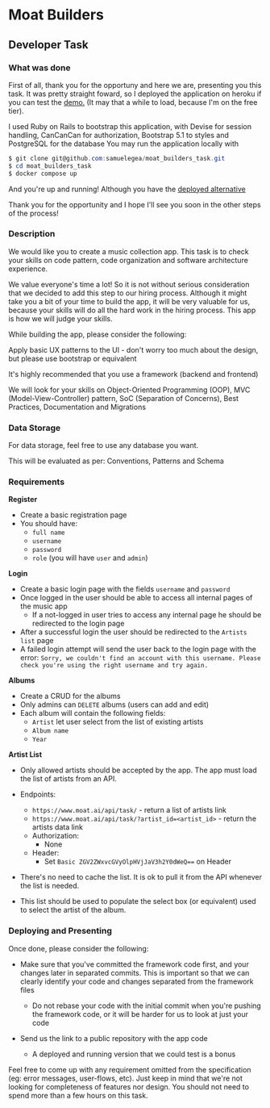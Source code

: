 # Moat Builders

## Developer Task

### What was done

First of all, thank you for the opportuny and here we are, presenting you this task.
It was pretty straight foward, so I deployed the application on heroku if you can test the [demo.](https://enigmatic-river-17723.herokuapp.com/) (It may that a while to load, because I'm on the free tier).

I used Ruby on Rails to bootstrap this application, with Devise for session handling, CanCanCan for authorization, Bootstrap 5.1 to styles and PostgreSQL for the database
You may run the application locally with

```powershell
$ git clone git@github.com:samuelegea/moat_builders_task.git
$ cd moat_builders_task
$ docker compose up
```
And you're up and running! Although you have the [deployed alternative](https://enigmatic-river-17723.herokuapp.com/)

Thank you for the opportunity and I hope I'll see you soon in the other steps of the process!
### Description

We would like you to create a music collection app. This task is to check your skills on code pattern, code organization and software architecture experience.

We value everyone's time a lot! So it is not without serious consideration that we decided to add this step to our hiring process. Although it might take you a bit of your time to build the app, it will be very valuable for us, because your skills will do all the hard work in the hiring process. This app is how we will judge your skills.

While building the app, please consider the following:

Apply basic UX patterns to the UI - don't worry too much about the design, but please use bootstrap or equivalent

It's highly recommended that you use a framework (backend and frontend)

We will look for your skills on Object-Oriented Programming (OOP), MVC (Model-View-Controller) pattern, SoC (Separation of Concerns), Best Practices, Documentation and Migrations

### Data Storage

For data storage, feel free to use any database you want.

This will be evaluated as per: Conventions, Patterns and Schema

### Requirements

**Register**

- Create a basic registration page
- You should have:
  - `full name`
  - `username`
  - `password`
  - `role` (you will have `user` and `admin`)

**Login**

- Create a basic login page with the fields `username` and `password`
- Once logged in the user should be able to access all internal pages of the music app
  - If a not-logged in user tries to access any internal page he should be redirected to the login page
- After a successful login the user should be redirected to the `Artists list` page
- A failed login attempt will send the user back to the login page with the error: `Sorry, we couldn't find an account with this username. Please check you're using the right username and try again.`

**Albums**

- Create a CRUD for the albums
- Only admins can `DELETE` albums (users can add and edit)
- Each album will contain the following fields:
  - `Artist` let user select from the list of existing artists
  - `Album name`
  - `Year`

**Artist List**

- Only allowed artists should be accepted by the app. The app must load the list of artists from an API.

- Endpoints:

  - `https://www.moat.ai/api/task/` - return a list of artists link
  - `https://www.moat.ai/api/task/?artist_id=<artist_id>` - return the artists data link
  - Authorization:
    - None
  - Header:
    - Set `Basic ZGV2ZWxvcGVyOlpHVjJaV3h2Y0dWeQ==` on Header

- There's no need to cache the list. It is ok to pull it from the API whenever the list is needed.
- This list should be used to populate the select box (or equivalent) used to select the artist of the album.

### Deploying and Presenting

Once done, please consider the following:

- Make sure that you've committed the framework code first, and your changes later in separated commits. This is important so that we can clearly identify your code and changes separated from the framework files

  - Do not rebase your code with the initial commit when you're pushing the framework code, or it will be harder for us to look at just your code

- Send us the link to a public repository with the app code

  - A deployed and running version that we could test is a bonus

Feel free to come up with any requirement omitted from the specification (eg: error messages, user-flows, etc). Just keep in mind that we're not looking for completeness of features nor design. You should not need to spend more than a few hours on this task.


